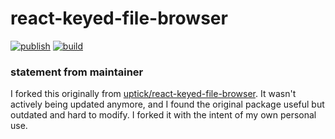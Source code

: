 # react-keyed-file-browser
[![publish](https://github.com/sneakycrow/react-keyed-file-browser/actions/workflows/publish.yml/badge.svg?branch=main&event=release)](https://github.com/sneakycrow/react-keyed-file-browser/actions/workflows/publish.yml)
[![build](https://github.com/sneakycrow/react-keyed-file-browser/actions/workflows/build.yml/badge.svg?branch=main&event=release)](https://github.com/sneakycrow/react-keyed-file-browser/actions/workflows/build.yml)

### statement from maintainer
I forked this originally from [uptick/react-keyed-file-browser](https://github.com/uptick/react-keyed-file-browser). It wasn't actively being updated anymore, and I found the original package useful but outdated and hard to modify. I forked it with the intent of my own personal use. 
